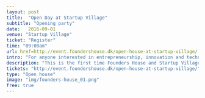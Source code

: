 ```yaml
---
layout: post
title:  "Open Day at Startup Village"
subtitle: "Opening party"
date:   2016-09-01
venue: "Startup Village"
ticket: "Register"
time: "09:00am"
url: href=http://event.foundershouse.dk/open-house-at-startup-village/
intro: "For anyone interested in entrepreneurship, innovation and technology"
description: "This is the first time Founders House and Startup Village open their doors giving everyone an opportunity to visit Denmark’s leading growth startup hub and gain valuable insight in the facets of running a growth startup."
tickets: "http://event.foundershouse.dk/open-house-at-startup-village/"
type: "Open house"
image: "img/founders-house_01.png"
free: true
---
```

<!-- fill in the URL of your event host page if you haven't enough information for a detail page, so the event link won't point on the detail page at all -->
